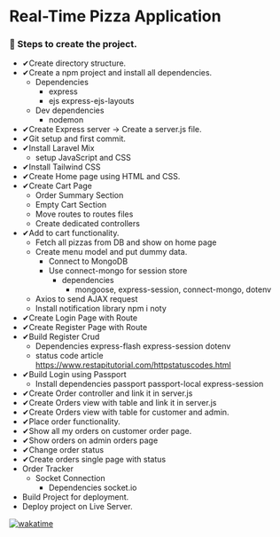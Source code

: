 # Real-Time Pizza Application

### 🚀 Steps to create the project.
- ✔Create directory structure.
- ✔Create a npm project and install all dependencies.
    - Dependencies
        - express
        - ejs express-ejs-layouts
    - Dev dependencies
        - nodemon
- ✔Create Express server -> Create a server.js file.
- ✔Git setup and first commit.
- ✔Install Laravel Mix
    - setup JavaScript and CSS
- ✔Install Tailwind CSS
- ✔Create Home page using HTML and CSS.
- ✔Create Cart Page
    - Order Summary Section
    - Empty Cart Section
    - Move routes to routes files
    - Create dedicated controllers
- ✔Add to cart functionality.
    - Fetch all pizzas from DB and show on home page
    - Create menu model and put dummy data.
        - Connect to MongoDB
        - Use connect-mongo for session store
            - dependencies
                - mongoose, express-session, connect-mongo, dotenv
    - Axios to send AJAX request
    - Install notification library npm i noty
- ✔Create Login Page with Route
- ✔Create Register Page with Route
- ✔Build Register Crud
    - Dependencies express-flash express-session dotenv
    - status code article https://www.restapitutorial.com/httpstatuscodes.html
- ✔Build Login using Passport
    - Install dependencies passport passport-local express-session
- ✔Create Order controller and link it in server.js
- ✔Create Orders view with table and link it in server.js
- ✔Create Orders view with table for customer and admin.
- ✔Place order functionality.
- ✔Show all my orders on customer order page.
- ✔Show orders on admin orders page
- ✔Change order status
- ✔Create orders single page with status
- Order Tracker
    - Socket Connection
        - Dependencies socket.io
- Build Project for deployment.
- Deploy project on Live Server.


[![wakatime](https://wakatime.com/badge/github/pranjalshikhar/real-time-pizza-app.svg)](https://wakatime.com/badge/github/pranjalshikhar/real-time-pizza-app)